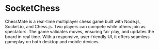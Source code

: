 # SocketChess
ChessMate is a real-time multiplayer chess game built with Node.js, Socket.io, and Chess.js. Two players can compete while others join as spectators. The game validates moves, ensuring fair play, and updates the board in real time. With a responsive, user-friendly UI, it offers seamless gameplay on both desktop and mobile devices.
